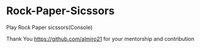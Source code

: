 # Rock-Paper-Sicssors

Play Rock Paper sicssors(Console)

Thank You https://github.com/almiro21  for your mentorship and contribution